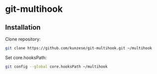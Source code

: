 # git-multihook

## Installation

Clone repository:

```sh
git clone https://github.com/kunzese/git-multihook.git ~/multihook
```

Set core.hooksPath:

```sh
git config --global core.hooksPath ~/multihook
```
